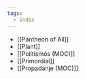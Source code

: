```yaml
---
tags:
  - index
---
```

- [[Pantheon of All]]
- [[Plant]]
- [[Politismós (MOC)]]
- [[Primordial]]
- [[Propadanje (MOC)]]